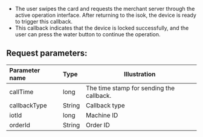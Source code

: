 - The user swipes the card and requests the merchant server through the active operation interface. After returning to the isok, the device is ready to trigger this callback.
- This callback indicates that the device is locked successfully, and the user can press the water button to continue the operation.

## Request parameters:

|Parameter name|Type|Illustration|
|:----    |:----- |-----   |
|callTime   |long |The time stamp for sending the callback.   |
|callbackType   |String |Callback type   |
|iotId |long|Machine ID   |
|orderId|String |Order ID  |